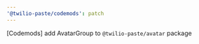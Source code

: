```yaml
---
'@twilio-paste/codemods': patch
---
```


[Codemods] add AvatarGroup to `@twilio-paste/avatar` package
